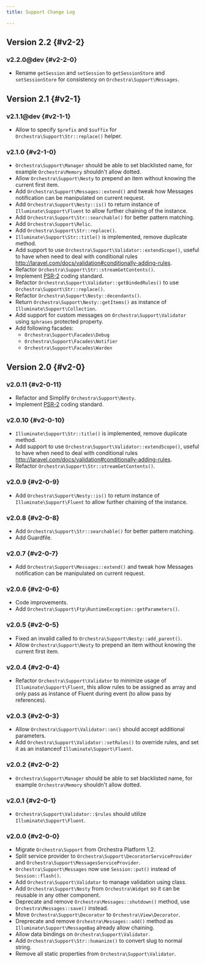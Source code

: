 ```yaml
---
title: Support Change Log

---
```


## Version 2.2 {#v2-2}

### v2.2.0@dev {#v2-2-0}

* Rename `getSession` and `setSession` to `getSessionStore` and `setSessionStore` for consistency on `Orchestra\Support\Messages`.

## Version 2.1 {#v2-1}

### v2.1.1@dev {#v2-1-1}

* Allow to specify `$prefix` and `$suffix` for `Orchestra\Support\Str::replace()` helper.

### v2.1.0 {#v2-1-0}

* `Orchestra\Support\Manager` should be able to set blacklisted name, for example `Orchestra\Memory` shouldn't allow dotted.
* Allow `Orchestra\Support\Nesty` to prepend an item without knowing the current first item.
* Add `Orchestra\Support\Messages::extend()` and tweak how Messages notification can be manipulated on current request.
* Add `Orchestra\Support\Nesty::is()` to return instance of `Illuminate\Support\Fluent` to allow further chaining of the instance.
* Add `Orchestra\Support\Str::searchable()` for better pattern matching.
* Add `Orchestra\Support\Relic`.
* Add `Orchestra\Support\Str::replace()`.
* `Illuminate\Support\Str::title()` is implemented, remove duplicate method.
* Add support to use `Orchestra\Support\Validator::extendScope()`, useful to have when need to deal with conditional rules <http://laravel.com/docs/validation#conditionally-adding-rules>.
* Refactor `Orchestra\Support\Str::streamGetContents()`.
* Implement [PSR-2](https://github.com/php-fig/fig-standards/blob/master/accepted/PSR-2-coding-style-guide.md) coding standard.
* Refactor `Orchestra\Support\Validator::getBindedRules()` to use `Orchestra\Support\Str::replace()`.
* Refactor `Orchestra\Support\Nesty::decendants()`.
* Return `Orchestra\Support\Nesty::getItems()` as instance of `Illuminate\Support\Collection`.
* Add support for custom messages on `Orchestra\Support\Validator` using `$phrases` protected property.
* Add following facades:
  - `Orchestra\Support\Facades\Debug`
  - `Orchestra\Support\Facades\Notifier`
  - `Orchestra\Support\Facades\Warden`

## Version 2.0 {#v2-0}

### v2.0.11 {#v2-0-11}

* Refactor and Simplify `Orchestra\Support\Nesty`.
* Implement [PSR-2](https://github.com/php-fig/fig-standards/blob/master/accepted/PSR-2-coding-style-guide.md) coding standard.

### v2.0.10 {#v2-0-10}

* `Illuminate\Support\Str::title()` is implemented, remove duplicate method.
* Add support to use `Orchestra\Support\Validator::extendScope()`, useful to have when need to deal with conditional rules <http://laravel.com/docs/validation#conditionally-adding-rules>.
* Refactor `Orchestra\Support\Str::streamGetContents()`.

### v2.0.9 {#v2-0-9}

* Add `Orchestra\Support\Nesty::is()` to return instance of `Illuminate\Support\Fluent` to allow further chaining of the instance.

### v2.0.8 {#v2-0-8}

* Add `Orchestra\Support\Str::searchable()` for better pattern matching.
* Add Guardfile.

### v2.0.7 {#v2-0-7}

* Add `Orchestra\Support\Messages::extend()` and tweak how Messages notification can be manipulated on current request.

### v2.0.6 {#v2-0-6}

* Code improvements.
* Add `Orchestra\Support\Ftp\RuntimeException::getParameters()`.

### v2.0.5 {#v2-0-5}

* Fixed an invalid called to `Orchestra\Support\Nesty::add_parent()`.
* Allow `Orchestra\Support\Nesty` to prepend an item without knowing the current first item.

### v2.0.4 {#v2-0-4}

* Refactor `Orchestra\Support\Validator` to minimize usage of `Illuminate\Support\Fluent`, this allow rules to be assigned as array and only pass as instance of Fluent during event (to allow pass by references).

### v2.0.3 {#v2-0-3}

* Allow `Orchestra\Support\Validator::on()` should accept additional parameters.
* Add `Orchestra\Support\Validator::setRules()` to override rules, and set it as an instanceof `Illuminate\Support\Fluent`.

### v2.0.2 {#v2-0-2}

* `Orchestra\Support\Manager` should be able to set blacklisted name, for example `Orchestra\Memory` shouldn't allow dotted.

### v2.0.1 {#v2-0-1}

* `Orchestra\Support\Validator::$rules` should utilize `Illuminate\Support\Fluent`.

### v2.0.0 {#v2-0-0}

* Migrate `Orchestra\Support` from Orchestra Platform 1.2.
* Split service provider to `Orchestra\Support\DecoratorServiceProvider` and `Orchestra\Support\MessagesServiceProvider`.
* `Orchestra\Support\Messages` now use `Session::put()` instead of `Session::flash()`.
* Add `Orchestra\Support\Validator` to manage validation using class.
* Add `Orchestra\Support\Nesty` from `Orchestra\Widget` so it can be reusable in any other component.
* Deprecate and remove `Orchestra\Messages::shutdown()` method, use `Orchestra\Messages::save()` instead.
* Move `Orchestra\Support\Decorator` to `Orchestra\View\Decorator`.
* Dreprecate and remove `Orchestra\Messages::add()` method as `Illuminate\Support\MessageBag` already allow chaining.
* Allow data bindings on `Orchestra\Support\Validator`.
* Add `Orchestra\Support\Str::humanize()` to convert slug to normal string.
* Remove all static properties from `Orchestra\Support\Validator`.
